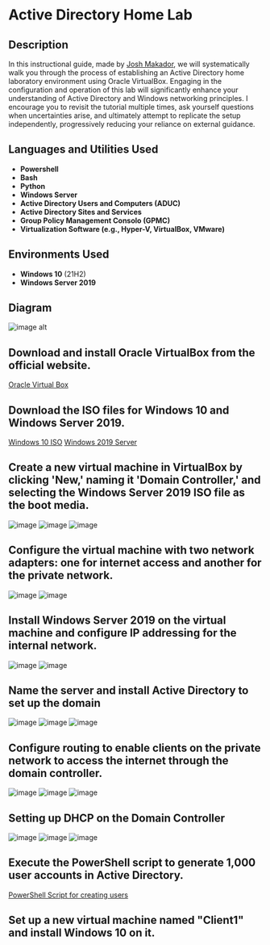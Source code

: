 <h1>Active Directory Home Lab </h1>

<h2>Description</h2>

In this instructional guide, made by [Josh Makador](https://www.youtube.com/@JoshMadakor), we will systematically walk you through the process of establishing an Active Directory home laboratory environment using Oracle VirtualBox. Engaging in the configuration and operation of this lab will significantly enhance your understanding of Active Directory and Windows networking principles. I encourage you to revisit the tutorial multiple times, ask yourself questions when uncertainties arise, and ultimately attempt to replicate the setup independently, progressively reducing your reliance on external guidance.

<h2>Languages and Utilities Used</h2>

- <b>Powershell</b> 
- <b>Bash</b>
- <b>Python</b>
- <b>Windows Server</b>
- <b>Active Directory Users and Computers (ADUC)</b>
- <b>Active Directory Sites and Services</b>
- <b>Group Policy Management Consolo (GPMC)</b>
- <b>Virtualization Software (e.g., Hyper-V, VirtualBox, VMware)</b>

<h2>Environments Used </h2>

- <b>Windows 10</b> (21H2)
- <b>Windows Server 2019</b>

<h2>Diagram</h2>

![image alt](https://github.com/CarlGoc/ActiveDirectoryLab/blob/559c8f44ad1d79d95b803d8aa07443839d10cd83/active_directory_diagram.jpg)

<h2>Download and install Oracle VirtualBox from the official website.</h2>

[Oracle Virtual Box](https://www.virtualbox.org/)

<h2>Download the ISO files for Windows 10 and Windows Server 2019.</h2>

[Windows 10 ISO](https://www.microsoft.com/en-us/software-download/windows10) [Windows 2019 Server](https://www.microsoft.com/en-us/evalcenter/evaluate-windows-server-2019)

<h2>Create a new virtual machine in VirtualBox by clicking 'New,' naming it 'Domain Controller,' and selecting the Windows Server 2019 ISO file as the boot media.</h2>

![image](https://github.com/CarlGoc/ActiveDirectoryLab/blob/4eb4fe5d440527da2824173046d33c794ce666ab/image.png)
![image](https://github.com/CarlGoc/ActiveDirectoryLab/blob/4eb4fe5d440527da2824173046d33c794ce666ab/image2.png)
![image](https://github.com/CarlGoc/ActiveDirectoryLab/blob/4eb4fe5d440527da2824173046d33c794ce666ab/image3.png)

<h2>Configure the virtual machine with two network adapters: one for internet access and another for the private network.</h2>

![image](https://github.com/CarlGoc/ActiveDirectoryLab/blob/4eb4fe5d440527da2824173046d33c794ce666ab/image4.png)
![image](https://github.com/CarlGoc/ActiveDirectoryLab/blob/4eb4fe5d440527da2824173046d33c794ce666ab/image5.png)

<h2>Install Windows Server 2019 on the virtual machine and configure IP addressing for the internal network.</h2>

![image](https://github.com/CarlGoc/ActiveDirectoryLab/blob/14de7616a1ac79595e33a78645d4664cd9adfec5/image6.png)
![image](https://github.com/CarlGoc/ActiveDirectoryLab/blob/14de7616a1ac79595e33a78645d4664cd9adfec5/image7.png)

<h2>Name the server and install Active Directory to set up the domain</h2>

![image](https://github.com/CarlGoc/ActiveDirectoryLab/blob/14de7616a1ac79595e33a78645d4664cd9adfec5/image8.png)
![image](https://github.com/CarlGoc/ActiveDirectoryLab/blob/14de7616a1ac79595e33a78645d4664cd9adfec5/image9.png)
![image](https://github.com/CarlGoc/ActiveDirectoryLab/blob/14de7616a1ac79595e33a78645d4664cd9adfec5/image10.png)

<h2>Configure routing to enable clients on the private network to access the internet through the domain controller.</h2>

![image](https://github.com/CarlGoc/ActiveDirectoryLab/blob/10498a66b31c2daf76c5b73b2c43237b9829841f/image11.png)
![image](https://github.com/CarlGoc/ActiveDirectoryLab/blob/10498a66b31c2daf76c5b73b2c43237b9829841f/image12.png)
![image](https://github.com/CarlGoc/ActiveDirectoryLab/blob/10498a66b31c2daf76c5b73b2c43237b9829841f/image13.png)

<h2>Setting up DHCP on the Domain Controller</h2>

![image](https://github.com/CarlGoc/ActiveDirectoryLab/blob/10498a66b31c2daf76c5b73b2c43237b9829841f/image16.png)
![image](https://github.com/CarlGoc/ActiveDirectoryLab/blob/10498a66b31c2daf76c5b73b2c43237b9829841f/image14.png)
![image](https://github.com/CarlGoc/ActiveDirectoryLab/blob/10498a66b31c2daf76c5b73b2c43237b9829841f/image15.png)

<h2>Execute the PowerShell script to generate 1,000 user accounts in Active Directory.</h2>

[PowerShell Script for creating users](https://github.com/joshmadakor1/AD_PS)

<h2>Set up a new virtual machine named "Client1" and install Windows 10 on it.</h2>
